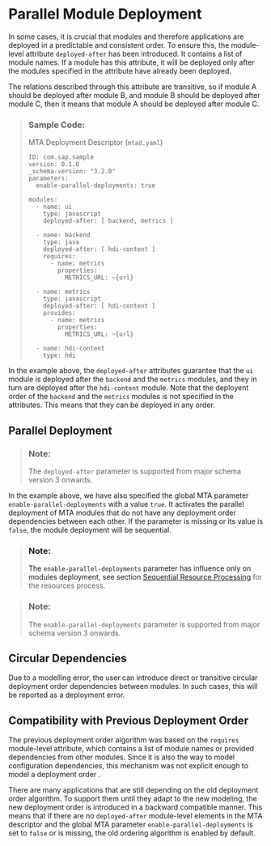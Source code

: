 <!-- loio038415880116407d89765d26b36653e3 -->

# Parallel Module Deployment



In some cases, it is crucial that modules and therefore applications are deployed in a predictable and consistent order. To ensure this, the module-level attribute `deployed-after` has been introduced. It contains a list of module names. If a module has this attribute, it will be deployed only after the modules specified in the attribute have already been deployed.

The relations described through this attribute are transitive, so if module A should be deployed after module B, and module B should be deployed after module C, then it means that module A should be deployed after module C.

> ### Sample Code:  
> MTA Deployment Descriptor \(`mtad.yaml`\)
> 
> ```
> ID: com.sap.sample
> version: 0.1.0
> _schema-version: "3.2.0"
> parameters:
>   enable-parallel-deployments: true
>  
> modules:
>   - name: ui
>     type: javascript
>     deployed-after: [ backend, metrics ]
>  
>   - name: backend
>     type: java
>     deployed-after: [ hdi-content ]
>     requires:
>       - name: metrics
>         properties:
>           METRICS_URL: ~{url}
>     
>   - name: metrics
>     type: javascript
>     deployed-after: [ hdi-content ]
>     provides:
>       - name: metrics
>         properties:
>           METRICS_URL: ~{url}
>  
>   - name: hdi-content
>     type: hdi
> ```

In the example above, the `deployed-after` attributes guarantee that the `ui` module is deployed after the `backend` and the `metrics` modules, and they in turn are deployed after the `hdi-content` module. Note that the deployent order of the `backend` and the `metrics` modules is not specified in the attributes. This means that they can be deployed in any order.



<a name="loio038415880116407d89765d26b36653e3__section_pmm_lks_x5b"/>

## Parallel Deployment

> ### Note:  
> The `deployed-after` parameter is supported from major schema version 3 onwards.

In the example above, we have also specified the global MTA parameter `enable-parallel-deployments` with a value `true`. It activates the parallel deployment of MTA modules that do not have any deployment order dependencies between each other. If the parameter is missing or its value is `false`, the module deployment will be sequential.

> ### Note:  
> The `enable-parallel-deployments` parameter has influence only on modules deployment, see section [Sequential Resource Processing](https://help.sap.com/docs/BTP/65de2977205c403bbc107264b8eccf4b/b93db81b7df441d985896ac9eed65142.html) for the resources process.

> ### Note:  
> The `enable-parallel-deployments` parameter is supported from major schema version 3 onwards.



<a name="loio038415880116407d89765d26b36653e3__section_xc2_4ks_x5b"/>

## Circular Dependencies

Due to a modelling error, the user can introduce direct or transitive circular deployment order dependencies between modules. In such cases, this will be reported as a deployment error.



<a name="loio038415880116407d89765d26b36653e3__section_v55_qks_x5b"/>

## Compatibility with Previous Deployment Order

The previous deployment order algorithm was based on the `requires` module-level attribute, which contains a list of module names or provided dependencies from other modules. Since it is also the way to model configuration dependencies, this mechanism was not explicit enough to model a deployment order .

There are many applications that are still depending on the old deployment order algorithm. To support them until they adapt to the new modeling, the new deployment order is introduced in a backward compatible manner. This means that if there are no `deployed-after` module-level elements in the MTA descriptor and the global MTA parameter `enable-parallel-deployments` is set to `false` or is missing, the old ordering algorithm is enabled by default.

